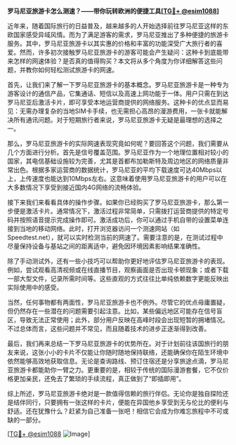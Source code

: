**罗马尼亚旅游卡怎么测速？——带你玩转欧洲的便捷工具[[TG💪+ @esim1088](https://t.me/s/esim1088)]**

近年来，随着国际旅行的日益普及，越来越多的人开始选择前往罗马尼亚这样的东欧国家感受异域风情。而为了满足游客的需求，罗马尼亚推出了多种便捷的旅游卡服务。其中，罗马尼亚旅游卡以其实惠的价格和丰富的功能深受广大旅行者的喜爱。然而，许多初次接触罗马尼亚旅游卡的游客可能会产生疑问：这种卡到底能带来怎样的网速体验？是否真的值得购买？本文将从多个角度为你详细解答这些问题，并教你如何轻松测试旅游卡的网速。

首先，让我们来了解一下罗马尼亚旅游卡的基本概念。罗马尼亚旅游卡是一种专为游客设计的通信产品，它集通话、短信以及高速上网功能于一体。用户只需在到达罗马尼亚后激活卡片，即可享受本地运营商提供的网络服务。这种卡的优点显而易见：无需办理复杂的当地SIM卡手续，也无需担心高昂的漫游费用，一张卡就能解决所有通讯问题。对于短期旅行者来说，罗马尼亚旅游卡无疑是最理想的选择之一。

那么，罗马尼亚旅游卡的实际网速表现究竟如何呢？要回答这个问题，我们需要从几个方面进行分析。首先是信号覆盖范围。罗马尼亚作为一个地理位置相对较小的国家，其电信基础设施较为完善，尤其是首都布加勒斯特及周边地区的网络质量非常出色。根据多家运营商的数据统计，罗马尼亚的平均下载速度可达40Mbps以上，上传速度也能达到10Mbps左右。这意味着使用罗马尼亚旅游卡的用户可以在大多数情况下享受到接近国内4G网络的流畅体验。

接下来我们来看看具体的操作步骤。如果你已经购买了罗马尼亚旅游卡，那么第一步便是激活卡片。通常情况下，激活过程非常简单，只需拨打运营商提供的特定号码并按照语音提示完成操作即可。激活成功后，你可以通过手机自带的设置菜单连接到当地的移动网络。此时，打开浏览器访问一个测速网站（如Speedtest.net），就可以实时检测当前的网速了。需要注意的是，在测试过程中尽量保持设备与基站之间的距离适中，避免因环境因素影响结果准确性。

除了手动测试外，还有一些小技巧可以帮助你更好地评估罗马尼亚旅游卡的表现。例如，尝试观看高清视频或在线直播节目，观察画面是否出现卡顿现象；或者下载一部大型文件，记录所需时间等。这些直观的方式往往比单纯依赖数字更能反映出实际使用中的感受。

当然，任何事物都有两面性，罗马尼亚旅游卡也不例外。尽管它的优点毋庸置疑，但仍然存在一些潜在的问题需要引起注意。比如，某些偏远地区可能存在信号盲区，导致无法正常使用；此外，部分用户反映在高峰时段会出现短暂的拥堵情况。不过总体而言，这些问题并不常见，而且随着技术的进步正逐渐得到改善。

最后，我们再来总结一下罗马尼亚旅游卡的优势所在。对于计划前往该国旅行的朋友来说，这张小小的卡片不仅能让你随时随地保持联络，还能确保你在陌生环境中依然能够高效地获取信息。无论是查询路线、预订住宿还是分享旅途点滴，罗马尼亚旅游卡都能助你一臂之力。更重要的是，相较于传统的国际漫游套餐，它不仅价格更加亲民，还免去了繁琐的手续流程，真正做到了“即插即用”。

综上所述，罗马尼亚旅游卡绝对是一款值得信赖的旅行伴侣。无论你是独自探险还是结伴同行，只要拥有一张这样的卡片，便能在异国他乡享受到无与伦比的便利与舒适。还在犹豫什么？赶紧为自己准备一张吧！相信它会成为你难忘旅程中不可或缺的一部分。

[[TG💪+ @esim1088](https://t.me/s/esim1088) ![Image](https://i.postimg.cc/4NQfJmqS/Snipaste-2025-05-13-00-14-12.png)]